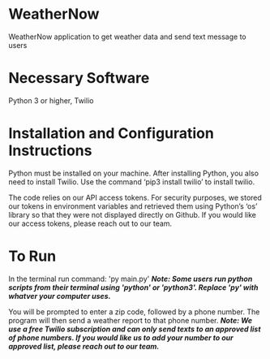 # WeatherNow
WeatherNow application to get weather data and send text message to users 

# Necessary Software
Python 3 or higher,
Twilio

# Installation and Configuration Instructions
Python must be installed on your machine. After installing Python, you also need to install Twilio. Use the command ‘pip3 install twilio’ to install twilio.

The code relies on our API access tokens. For security purposes, we stored our tokens in environment variables and retrieved them using Python’s ‘os’ library so that they were not displayed directly on Github. If you would like our access tokens, please reach out to our team.

# To Run
In the terminal run command: 'py main.py' ***Note: Some users run python scripts from their terminal using 'python' or 'python3'. Replace 'py' with whatver your computer uses.***

You will be prompted to enter a zip code, followed by a phone number. The program will then send a weather report to that phone number. ***Note: We use a free Twilio subscription and can only send texts to an approved list of phone numbers. If you would like us to add your number to our approved list, please reach out to our team.***

